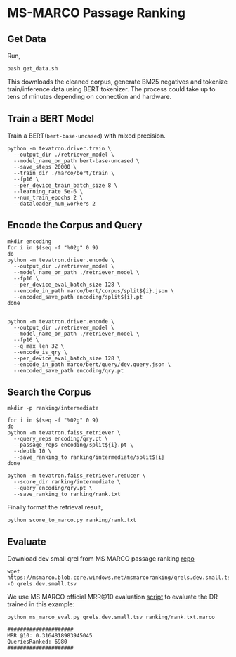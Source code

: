 # MS-MARCO Passage Ranking
## Get Data
Run,
```
bash get_data.sh
```
This downloads the cleaned corpus, generate BM25 negatives and tokenize train/inference data using BERT tokenizer. The process could take up to tens of minutes depending on connection and hardware.

## Train a BERT Model
Train a BERT(`bert-base-uncased`) with mixed precision.
```
python -m tevatron.driver.train \
  --output_dir ./retriever_model \
  --model_name_or_path bert-base-uncased \
  --save_steps 20000 \
  --train_dir ./marco/bert/train \
  --fp16 \
  --per_device_train_batch_size 8 \
  --learning_rate 5e-6 \
  --num_train_epochs 2 \
  --dataloader_num_workers 2
```

## Encode the Corpus and Query
```
mkdir encoding
for i in $(seq -f "%02g" 0 9)
do
python -m tevatron.driver.encode \
  --output_dir ./retriever_model \
  --model_name_or_path ./retriever_model \
  --fp16 \
  --per_device_eval_batch_size 128 \
  --encode_in_path marco/bert/corpus/split${i}.json \
  --encoded_save_path encoding/split${i}.pt
done


python -m tevatron.driver.encode \
  --output_dir ./retriever_model \
  --model_name_or_path ./retriever_model \
  --fp16 \
  --q_max_len 32 \
  --encode_is_qry \
  --per_device_eval_batch_size 128 \
  --encode_in_path marco/bert/query/dev.query.json \
  --encoded_save_path encoding/qry.pt
```

## Search the Corpus
```
mkdir -p ranking/intermediate

for i in $(seq -f "%02g" 0 9)
do
python -m tevatron.faiss_retriever \
  --query_reps encoding/qry.pt \
  --passage_reps encoding/split${i}.pt \
  --depth 10 \
  --save_ranking_to ranking/intermediate/split${i}
done

python -m tevatron.faiss_retriever.reducer \
  --score_dir ranking/intermediate \
  --query encoding/qry.pt \
  --save_ranking_to ranking/rank.txt
```
Finally format the retrieval result,
```
python score_to_marco.py ranking/rank.txt
```

## Evaluate
Download dev small qrel from MS MARCO passage ranking [repo](https://github.com/microsoft/MSMARCO-Passage-Ranking)

```
wget https://msmarco.blob.core.windows.net/msmarcoranking/qrels.dev.small.tsv -O qrels.dev.small.tsv
```

We use MS MARCO official MRR@10 evaluation [script](https://github.com/microsoft/MSMARCO-Passage-Ranking/blob/master/ms_marco_eval.py) to evaluate the DR trained in this example:

```
python ms_marco_eval.py qrels.dev.small.tsv ranking/rank.txt.marco

```
```
#####################
MRR @10: 0.3164818983945045
QueriesRanked: 6980
#####################

```

